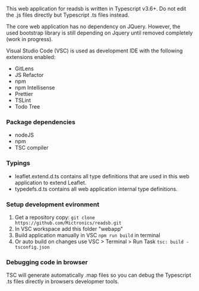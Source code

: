 This web application for readsb is written in Typescript v3.6+.
Do not edit the .js files directly but Typescript .ts files instead.

The core web application has no dependency on JQuery. However, the used bootstrap library
is still depending on Jquery until removed completely (work in progress).

Visual Studio Code (VSC) is used as development IDE with the following extensions enabled:

* GitLens
* JS Refactor
* npm
* npm Intellisense
* Prettier
* TSLint
* Todo Tree

### Package dependencies
* nodeJS
* npm
* TSC compiler

### Typings
* leaflet.extend.d.ts contains all type definitions that are used in this web application to extend Leaflet.
* typedefs.d.ts contains all web application internal type definitions.

### Setup development evironment
1) Get a repository copy: `git clone https://github.com/Mictronics/readsb.git`
2) In VSC workspace add this folder "webapp"
3) Build application manually in VSC `npm run build` in terminal
4) Or auto build on changes use VSC > Terminal > Run Task `tsc: build - tsconfig.json`

### Debugging code in browser
TSC will generate automatically .map files so you can debug the Typescript .ts files directly in browsers
developmer tools.
